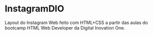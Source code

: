 # InstagramDIO
Layout do Instagram Web feito com HTML+CSS a partir das aulas do bootcamp HTML Web Developer da Digital Inovation One.

